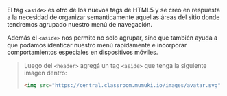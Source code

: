 El tag `<aside>` es otro de los nuevos tags de HTML5 y se creo en respuesta a la necesidad de organizar semanticamente aquellas áreas del sitio donde tendremos agrupado nuestro menú de navegación.

Además el `<aside>` nos permite no solo agrupar, sino que también ayuda a que podamos identicar nuestro menú rapidamente e incorporar comportamientos especiales en dispositivos móviles.

> Luego del `<header>` agregá un tag `<aside>` que tenga la siguiente imagen dentro:
>
> ```html
> <img src="https://central.classroom.mumuki.io/images/avatar.svg" alt="" width="auto" height="auto">
>```

